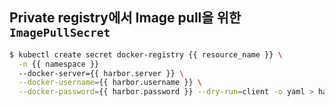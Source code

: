 ## Private registry에서 Image pull을 위한 `ImagePullSecret`

```bash
$ kubectl create secret docker-registry {{ resource_name }} \
  -n {{ namespace }}
  --docker-server={{ harbor.server }} \
  --docker-username={{ harbor.username }} \
  --docker-password={{ harbor.password }} --dry-run=client -o yaml > harbor.yaml
```
